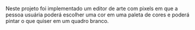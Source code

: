Neste projeto foi implementado um editor de arte com pixels em que a pessoa usuária poderá escolher uma cor em uma paleta de cores e poderá pintar o que quiser em um quadro branco.
